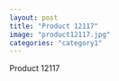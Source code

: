```yaml
---
layout: post
title: "Product 12117"
image: "product12117.jpg"
categories: "category1"
---
```

Product 12117
